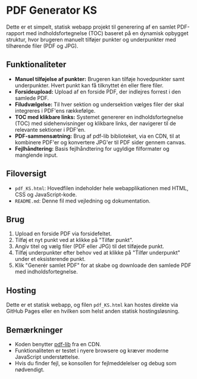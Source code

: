 # PDF Generator KS

Dette er et simpelt, statisk webapp projekt til generering af en samlet PDF-rapport med indholdsfortegnelse (TOC) baseret på en dynamisk opbygget struktur, hvor brugeren manuelt tilføjer punkter og underpunkter med tilhørende filer (PDF og JPG).

## Funktionaliteter

- **Manuel tilføjelse af punkter:** Brugeren kan tilføje hovedpunkter samt underpunkter. Hvert punkt kan få tilknyttet én eller flere filer.
- **Forsideupload:** Upload af en forside PDF, der indlejres forrest i den samlede PDF.
- **Filudvælgelse:** Til hver sektion og undersektion vælges filer der skal integreres i PDF'ens rækkefølge.
- **TOC med klikbare links:** Systemet genererer en indholdsfortegnelse (TOC) med sidehenvisninger og klikbare links, der navigerer til de relevante sektioner i PDF'en.
- **PDF-sammensætning:** Brug af pdf-lib biblioteket, via en CDN, til at kombinere PDF'er og konvertere JPG'er til PDF sider gennem canvas.
- **Fejlhåndtering:** Basis fejlhåndtering for ugyldige filformater og manglende input.

## Filoversigt

- `pdf_KS.html`: Hovedfilen indeholder hele webapplikationen med HTML, CSS og JavaScript-kode.
- `README.md`: Denne fil med vejledning og dokumentation.

## Brug

1. Upload en forside PDF via forsidefeltet.
2. Tilføj et nyt punkt ved at klikke på "Tilfør punkt".
3. Angiv titel og vælg filer (PDF eller JPG) til det tilføjede punkt.
4. Tilføj underpunkter efter behov ved at klikke på "Tilfør underpunkt" under et eksisterende punkt.
5. Klik "Generér samlet PDF" for at skabe og downloade den samlede PDF med indholdsfortegnelse.

## Hosting

Dette er et statisk webapp, og filen `pdf_KS.html` kan hostes direkte via GitHub Pages eller en hvilken som helst anden statisk hostingsløsning.

## Bemærkninger

- Koden benytter [pdf-lib](https://github.com/Hopding/pdf-lib) fra en CDN.
- Funktionaliteten er testet i nyere browsere og kræver moderne JavaScript understøttelse.
- Hvis du finder fejl, se konsollen for fejlmeddelelser og debug som nødvendigt.
